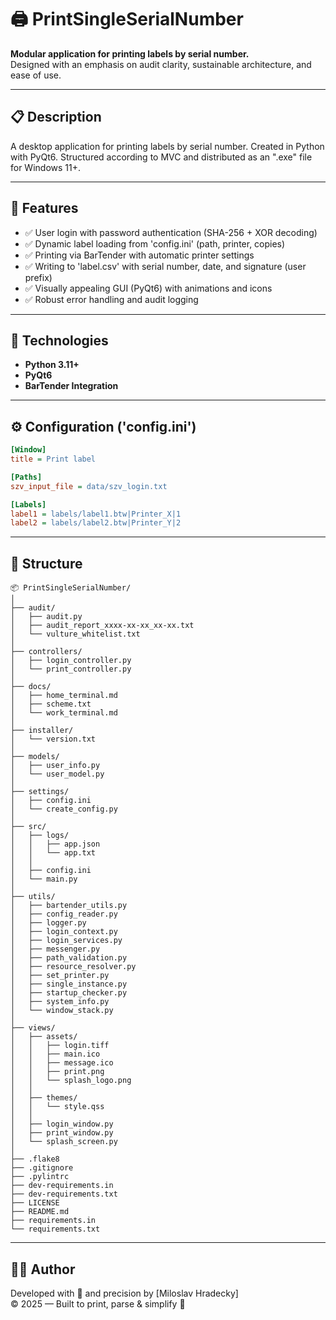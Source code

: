 # 🖨️ PrintSingleSerialNumber

**Modular application for printing labels by serial number.**  
Designed with an emphasis on audit clarity, sustainable architecture, and ease of use.

---

## 📋 Description

A desktop application for printing labels by serial number.
Created in Python with PyQt6.
Structured according to MVC and distributed as an ".exe" file for Windows 11+.

---

## 🎯 Features

- ✅ User login with password authentication (SHA-256 + XOR decoding)
- ✅ Dynamic label loading from 'config.ini' (path, printer, copies)
- ✅ Printing via BarTender with automatic printer settings
- ✅ Writing to 'label.csv' with serial number, date, and signature (user prefix)
- ✅ Visually appealing GUI (PyQt6) with animations and icons
- ✅ Robust error handling and audit logging

---

## 🚀 Technologies

- **Python 3.11+**
- **PyQt6**
- **BarTender Integration**

---

## ⚙️ Configuration ('config.ini')

```ini
[Window]
title = Print label

[Paths]
szv_input_file = data/szv_login.txt

[Labels]
label1 = labels/label1.btw|Printer_X|1
label2 = labels/label2.btw|Printer_Y|2
```

---

## 📂 Structure

```
📦 PrintSingleSerialNumber/
│
├── audit/
│   ├── audit.py
│   ├── audit_report_xxxx-xx-xx_xx-xx.txt
│   └── vulture_whitelist.txt
│
├── controllers/
│   ├── login_controller.py
│   └── print_controller.py
│
├── docs/
│   ├── home_terminal.md
│   ├── scheme.txt
│   └── work_terminal.md
│
├── installer/
│   └── version.txt
│
├── models/
│   ├── user_info.py
│   └── user_model.py
│
├── settings/
│   ├── config.ini
│   └── create_config.py
│
├── src/
│   ├── logs/
│   │   ├── app.json
│   │   └── app.txt
│   │
│   ├── config.ini
│   └── main.py
│
├── utils/
│   ├── bartender_utils.py
│   ├── config_reader.py
│   ├── logger.py
│   ├── login_context.py
│   ├── login_services.py
│   ├── messenger.py
│   ├── path_validation.py
│   ├── resource_resolver.py
│   ├── set_printer.py
│   ├── single_instance.py
│   ├── startup_checker.py
│   ├── system_info.py
│   └── window_stack.py
│
├── views/
│   ├── assets/
│   │   ├── login.tiff
│   │   ├── main.ico
│   │   ├── message.ico
│   │   ├── print.png
│   │   └── splash_logo.png
│   │
│   ├── themes/
│   │   └── style.qss
│   │
│   ├── login_window.py
│   ├── print_window.py
│   └── splash_screen.py
│
├── .flake8
├── .gitignore
├── .pylintrc
├── dev-requirements.in
├── dev-requirements.txt
├── LICENSE
├── README.md
├── requirements.in
└── requirements.txt
```

---

## 🧑‍💻 Author

Developed with 💙 and precision by [Miloslav Hradecky]  
© 2025 — Built to print, parse & simplify 🎉